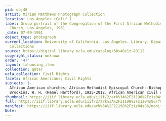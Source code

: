 ```yaml
---
pid: obj48
artist: Miriam Matthews Photograph Collection
location: Los Angeles (Calif.)
label: Group portrait of the Congregation of the First African Methodist Episcopal
  Church, Los Angeles, 1961
_date: 07-09-1961
object_type: photograph
current_location: University of California, Los Angeles. Library. Department of Special
  Collections
source: https://digital.library.ucla.edu/catalog/68s40z1z-89112
copyright_status: unknown
order: '47'
layout: lahousing_item
collection: qatar
ucla_collection: Civil Rights
facets: African Americans; Civil Rights
subjects: |-
  African American churches; African Methodist Episcopal Church--Bishops;
  Brookins, H. H. (Hamel Hartford), 1925-2012; African American civil rights workers; discrimination in housing; discrimination in education; discrimination in employment; civil rights--religious aspects; African Americans
thumbnail: https://iiif.library.ucla.edu/iiif/2/ark%3A%2F21198%2Fz1z04s86/full/250,/0/default.jpg
full: https://iiif.library.ucla.edu/iiif/2/ark%3A%2F21198%2Fz1z04s86/full/600,/0/default.jpg
manifest: https://iiif.library.ucla.edu/ark%3A%2F21198%2Fz1z04s86/manifest
Note:
---
```

